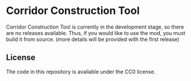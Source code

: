 # Corridor Construction Tool
Corridor Construction Tool is currently in the development stage, so there are no releases available. Thus, if you would like to use the mod, you must build it from source. (more details will be provided with the first release)

## License
The code in this repository is available under the CC0 license.
